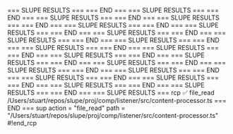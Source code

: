 === SLUPE RESULTS ===
=== END ===
=== SLUPE RESULTS ===
=== END ===
=== SLUPE RESULTS ===
=== END ===
=== SLUPE RESULTS ===
=== END ===
=== SLUPE RESULTS ===
=== END ===
=== SLUPE RESULTS ===
=== END ===
=== SLUPE RESULTS ===
=== END ===
=== SLUPE RESULTS ===
=== END ===
=== SLUPE RESULTS ===
=== END ===
=== SLUPE RESULTS ===
=== END ===
=== SLUPE RESULTS ===
=== END ===
=== SLUPE RESULTS ===
=== END ===
=== SLUPE RESULTS ===
=== END ===
=== SLUPE RESULTS ===
=== END ===
=== SLUPE RESULTS ===
=== END ===
=== SLUPE RESULTS ===
=== END ===
=== SLUPE RESULTS ===
=== END ===
=== SLUPE RESULTS ===
=== END ===
=== SLUPE RESULTS ===
=== END ===
=== SLUPE RESULTS ===
=== END ===
=== SLUPE RESULTS ===
rcp ✅ file_read /Users/stuart/repos/slupe/proj/comp/listener/src/content-processor.ts
=== END ===
sup action = "file_read"
path = "/Users/stuart/repos/slupe/proj/comp/listener/src/content-processor.ts"
#!end_rcp